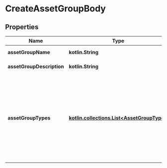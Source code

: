 
# CreateAssetGroupBody

## Properties
| Name | Type | Description | Notes |
| ------------ | ------------- | ------------- | ------------- |
| **assetGroupName** | **kotlin.String** | Asset Group name |  |
| **assetGroupDescription** | **kotlin.String** | Asset group description |  |
| **assetGroupTypes** | [**kotlin.collections.List&lt;AssetGroupType&gt;**](AssetGroupType.md) | Asset Group Types. Note: The asset group types are used for user reference and categorization purposes only and do not impact the functionality of the asset group. |  |



